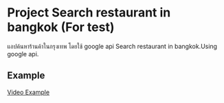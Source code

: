 # Project Search restaurant in bangkok (For test)
แอปค้นหาร้านค้าในกรุงเทพ โดยใช้ google api
Search restaurant in bangkok.Using google api.

## Example
[Video Example](https://user-images.githubusercontent.com/124240319/219952987-64f29590-594f-4893-982e-acd9124295c9.mp4)
